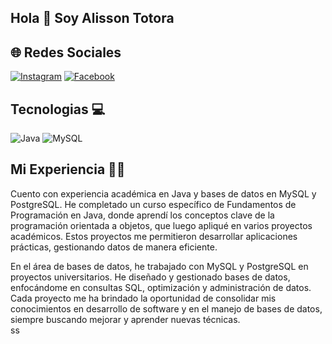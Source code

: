 ## Hola 👋 Soy Alisson Totora

## 🌐 Redes Sociales
[![Instagram](https://img.shields.io/badge/Instagram-%23E4405F.svg?style=for-the-badge&logo=Instagram&logoColor=white)](https://www.instagram.com/alis.yesenia/)
[![Facebook](https://img.shields.io/badge/Facebook-%231877F2.svg?style=for-the-badge&logo=Facebook&logoColor=white)](https://www.facebook.com/yesenia.totora/)
  
 ## Tecnologias 💻
![Java](https://img.shields.io/badge/java-%23ED8B00.svg?style=for-the-badge&logo=openjdk&logoColor=white)
![MySQL](https://img.shields.io/badge/mysql-%2300f.svg?style=for-the-badge&logo=mysql&logoColor=white)
<br/>

## Mi Experiencia 👨‍💻
Cuento con experiencia académica en Java y bases de datos en MySQL y PostgreSQL. He completado un curso específico de Fundamentos de Programación en Java, donde aprendí los conceptos clave de la programación orientada a objetos, que luego apliqué en varios proyectos académicos. Estos proyectos me permitieron desarrollar aplicaciones prácticas, gestionando datos de manera eficiente.

En el área de bases de datos, he trabajado con MySQL y PostgreSQL en proyectos universitarios. He diseñado y gestionado bases de datos, enfocándome en consultas SQL, optimización y administración de datos. Cada proyecto me ha brindado la oportunidad de consolidar mis conocimientos en desarrollo de software y en el manejo de bases de datos, siempre buscando mejorar y aprender nuevas técnicas.
<br/>
ss
